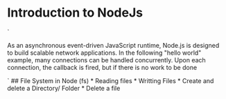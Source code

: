 # Introduction to NodeJs
`<p> As an asynchronous event-driven JavaScript runtime, Node.js is designed to build scalable network applications. In the following "hello world" example, many connections can be handled concurrently. Upon each connection, the callback is fired, but if there is no work to be done
</p>`
## File System in Node (fs)
* Reading files
* Writting Files
* Create and delete a Directory/ Folder
* Delete a file 